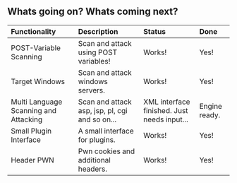 ## Whats going on? Whats coming next? ##

| **Functionality** | **Description** | **Status** | **Done** |
|:------------------|:----------------|:-----------|:---------|
| POST-Variable Scanning | Scan and attack using POST variables! | Works! | Yes! |
| Target Windows | Scan and attack windows servers. | Works! | Yes! |
| Multi Language Scanning and Attacking | Scan and attack asp, jsp, pl, cgi and so on... | XML interface finished. Just needs input... | Engine ready. |
| Small Plugin Interface | A small interface for plugins. | Works! | Yes! |
| Header PWN | Pwn cookies and additional headers. | Works! | Yes! |
